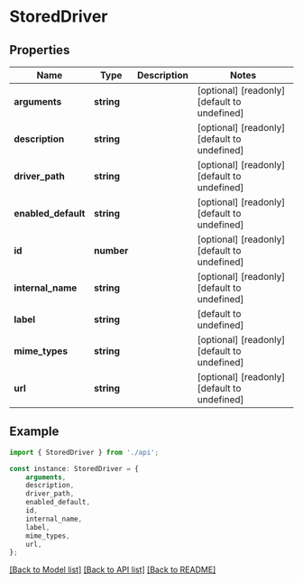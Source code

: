 # StoredDriver


## Properties

Name | Type | Description | Notes
------------ | ------------- | ------------- | -------------
**arguments** | **string** |  | [optional] [readonly] [default to undefined]
**description** | **string** |  | [optional] [readonly] [default to undefined]
**driver_path** | **string** |  | [optional] [readonly] [default to undefined]
**enabled_default** | **string** |  | [optional] [readonly] [default to undefined]
**id** | **number** |  | [optional] [readonly] [default to undefined]
**internal_name** | **string** |  | [optional] [readonly] [default to undefined]
**label** | **string** |  | [default to undefined]
**mime_types** | **string** |  | [optional] [readonly] [default to undefined]
**url** | **string** |  | [optional] [readonly] [default to undefined]

## Example

```typescript
import { StoredDriver } from './api';

const instance: StoredDriver = {
    arguments,
    description,
    driver_path,
    enabled_default,
    id,
    internal_name,
    label,
    mime_types,
    url,
};
```

[[Back to Model list]](../README.md#documentation-for-models) [[Back to API list]](../README.md#documentation-for-api-endpoints) [[Back to README]](../README.md)
